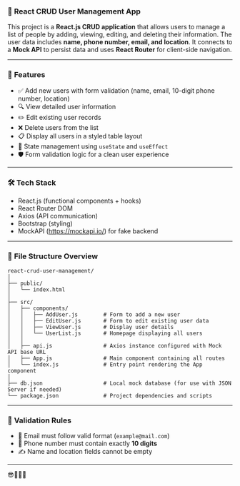 ### 📁 **React CRUD User Management App**

This project is a **React.js CRUD application** that allows users to manage a list of people by adding, viewing, editing, and deleting their information. The user data includes **name, phone number, email, and location**. It connects to a **Mock API** to persist data and uses **React Router** for client-side navigation.

---

### 🚀 **Features**

- ✅ Add new users with form validation (name, email, 10-digit phone number, location)
- 🔍 View detailed user information
- ✏️ Edit existing user records
- ❌ Delete users from the list
- 📋 Display all users in a styled table layout
- 🧠 State management using `useState` and `useEffect`
- 🛡️ Form validation logic for a clean user experience

---

### 🛠️ **Tech Stack**

- React.js (functional components + hooks)
- React Router DOM
- Axios (API communication)
- Bootstrap (styling)
- MockAPI (https://mockapi.io/) for fake backend

---

### 📂 **File Structure Overview**

```
react-crud-user-management/
│
├── public/
│   └── index.html
│
├── src/
│   ├── components/
│   │   ├── AddUser.js        # Form to add a new user
│   │   ├── EditUser.js       # Form to edit existing user data
│   │   ├── ViewUser.js       # Display user details
│   │   └── UserList.js       # Homepage displaying all users
│   │
│   ├── api.js                # Axios instance configured with Mock API base URL
│   ├── App.js                # Main component containing all routes
│   └── index.js              # Entry point rendering the App component
│
├── db.json                   # Local mock database (for use with JSON Server if needed)
└── package.json              # Project dependencies and scripts
```

---

### 🧪 **Validation Rules**

- 📧 Email must follow valid format (`example@mail.com`)
- 📱 Phone number must contain exactly **10 digits**
- ✍️ Name and location fields cannot be empty

---

😎👩🏼‍💻
